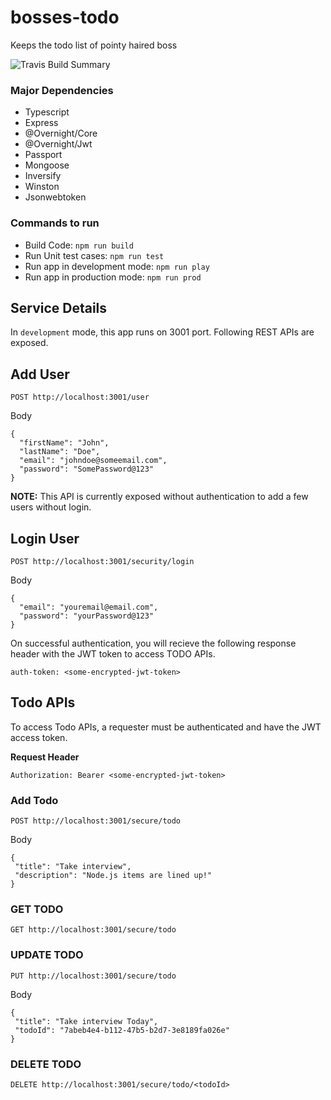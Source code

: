 # bosses-todo
Keeps the todo list of pointy haired boss

![Travis Build Summary](https://travis-ci.org/varshneyjayant/bosses-todo.svg?branch=master)


### Major Dependencies

- Typescript
- Express
- @Overnight/Core
- @Overnight/Jwt
- Passport
- Mongoose
- Inversify
- Winston
- Jsonwebtoken


### Commands to run

- Build Code: `npm run build`
- Run Unit test cases: `npm run test`
- Run app in development mode: `npm run play`
- Run app in production mode: `npm run prod`

## Service Details

In `development` mode, this app runs on 3001 port. Following REST APIs are exposed.

## Add User
```
POST http://localhost:3001/user
```
Body
```
{
  "firstName": "John",
  "lastName": "Doe",
  "email": "johndoe@someemail.com",
  "password": "SomePassword@123"
}
```
**NOTE:** This API is currently exposed without authentication to add a few users without login.




## Login User
```
POST http://localhost:3001/security/login
```
Body
```
{
  "email": "youremail@email.com",
  "password": "yourPassword@123"
}
```
On successful authentication, you will recieve the following response header with the JWT token to access TODO APIs.

```
auth-token: <some-encrypted-jwt-token>
```

## Todo APIs

To access Todo APIs, a requester must be authenticated and have the JWT access token.

**Request Header**
```
Authorization: Bearer <some-encrypted-jwt-token>
```

### Add Todo
```
POST http://localhost:3001/secure/todo
```
Body
```
{
 "title": "Take interview",
 "description": "Node.js items are lined up!"
}
```

### GET TODO
```
GET http://localhost:3001/secure/todo
```

### UPDATE TODO
```
PUT http://localhost:3001/secure/todo
```
Body
```
{
 "title": "Take interview Today",
 "todoId": "7abeb4e4-b112-47b5-b2d7-3e8189fa026e"
}
```

### DELETE TODO
```
DELETE http://localhost:3001/secure/todo/<todoId>
```
